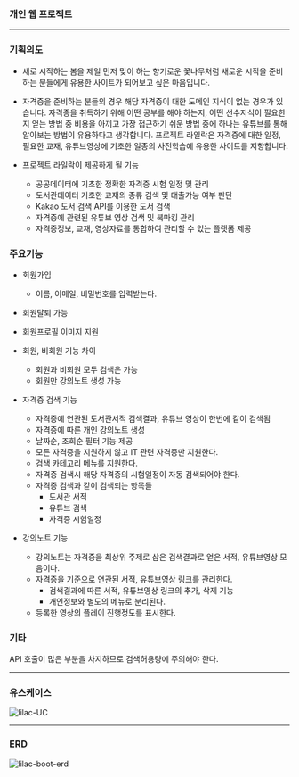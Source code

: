 ### 개인 웹 프로젝트
---

### 기획의도

- 새로 시작하는 봄을 제일 먼저 맞이 하는 향기로운 꽃나무처럼 새로운 시작을 준비하는 분들에게 유용한 사이트가 되어보고 싶은 마음입니다.

- 자격증을 준비하는 분들의 경우 해당 자격증이 대한 도메인 지식이 없는 경우가 있습니다.
자격증을 취득하기 위해 어떤 공부를 해야 하는지, 어떤 선수지식이 필요한지 얻는 방법 중
비용을 아끼고 가장 접근하기 쉬운 방법 중에 하나는 유튜브를 통해 알아보는 방법이 유용하다고 생각합니다.
프로젝트 라일락은 자격증에 대한 일정, 필요한 교재, 유튜브영상에 기초한 일종의 사전학습에 유용한 사이트를 지향합니다.

- 프로젝트 라일락이 제공하게 될 기능
    - 공공데이터에 기초한 정확한 자격증 시험 일정 및 관리
    - 도서관데이터 기초한 교재의 종류 검색 및 대출가능 여부 판단
    - Kakao 도서 검색 API를 이용한 도서 검색
    - 자격증에 관련된 유튜브 영상 검색 및 북마킹 관리
    - 자격증정보, 교재, 영상자료를 통합하여 관리할 수 있는 플랫폼 제공

### 주요기능

- 회원가입
    - 이름, 이메일, 비밀번호를 입력받는다.
- 회원탈퇴 가능
- 회원프로필 이미지 지원
- 회원, 비회원 기능 차이
    - 회원과 비회원 모두 검색은 가능
    - 회원만 강의노트 생성 가능
    
- 자격증 검색 기능
    - 자격증에 연관된 도서관서적 검색결과, 유튜브 영상이 한번에 같이 검색됨
    - 자격증에 따른 개인 강의노트 생성
    - 날짜순, 조회순 필터 기능 제공
    - 모든 자격증을 지원하지 않고 IT 관련 자격증만 지원한다.
    - 검색 카테고리 메뉴를 지원한다.
    - 자격증 검색시 해당 자격증의 시험일정이 자동 검색되어야 한다.
    - 자격증 검색과 같이 검색되는 항목들
        - 도서관 서적
        - 유튜브 검색
        - 자격증 시험일정
    
- 강의노트 기능
    - 강의노트는 자격증을 최상위 주제로 삼은 검색결과로 얻은 서적, 유튜브영상 모음이다.
    - 자격증을 기준으로 연관된 서적, 유튜브영상 링크를 관리한다.
        - 검색결과에 따른 서적, 유튜브영상 링크의 추가, 삭제 기능
        - 개인정보와 별도의 메뉴로 분리된다.
    - 등록한 영상의 플레이 진행정도를 표시한다.

### 기타

API 호출이 많은 부분을 차지하므로 검색허용량에 주의해야 한다.

---
### 유스케이스
![lilac-UC](https://user-images.githubusercontent.com/113125088/220843275-60748186-06d2-4bfc-8b1d-8edf646af58f.png)

---
### ERD
![lilac-boot-erd](https://user-images.githubusercontent.com/113125088/220843469-8b18a4b8-9f9e-480a-a0bd-82ddf256082c.png)
